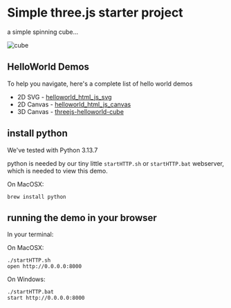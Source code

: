 # Simple three.js starter project

a simple spinning cube...

![cube](screenshot.png)


## HelloWorld Demos
To help you navigate, here's a complete list of hello world demos
- 2D SVG - [helloworld_html_js_svg](https://github.com/subatomicglue/helloworld_html_js_svg)
- 2D Canvas - [helloworld_html_js_canvas](https://github.com/subatomicglue/helloworld_html_js_canvas)
- 3D Canvas - [threejs-helloworld-cube](https://github.com/subatomicglue/threejs-helloworld-cube)

## install python
We've tested with Python 3.13.7

python is needed by our tiny little `startHTTP.sh` or `startHTTP.bat` webserver, which is needed to view this demo.

On MacOSX:
```
brew install python
```

## running the demo in your browser
In your terminal:

On MacOSX:
```
./startHTTP.sh
open http://0.0.0.0:8000
```

On Windows:
```
./startHTTP.bat
start http://0.0.0.0:8000
```
